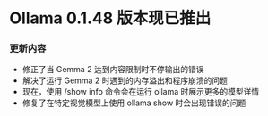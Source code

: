 # Ollama 0.1.48 版本现已推出

### 更新内容

- 修正了当 Gemma 2 达到内容限制时不停输出的错误
- 解决了运行 Gemma 2 时遇到的内存溢出和程序崩溃的问题
- 现在，使用 /show info 命令会在运行 ollama 时展示更多的模型详情
- 修复了在特定视觉模型上使用 ollama show 时会出现错误的问题